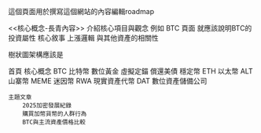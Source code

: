 這個頁面用於撰寫這個網站的內容編輯roadmap

<<核心概念-長青內容>>
介紹核心項目與觀念
例如 BTC 頁面
就應該說明BTC的投資屬性 核心敘事 上漲邏輯 與其他資產的相關性

樹狀圖架構應該是

首頁
    核心概念
        BTC 比特幣
            數位黃金
            虛擬定錨
            償還美債
        穩定幣
        ETH 以太幣
        ALT 山寨幣
        MEME 迷因幣
        RWA 現實資產代幣
        DAT 數位資產儲備公司


    主題文章
        2025加密發展紀錄
        購買加幣貨幣的人群行為
        BTC與主流資產價格比較


        
